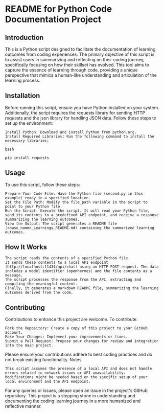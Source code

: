 # README for Python Code Documentation Project
## Introduction
This is a Python script designed to facilitate the documentation of learning outcomes from coding experiences. The primary objective of this script is to assist users in summarizing and reflecting on their coding journey, specifically focusing on how their skillset has evolved. This tool aims to capture the essence of learning through code, providing a unique perspective that mimics a human-like understanding and articulation of the learning process.

## Installation

Before running this script, ensure you have Python installed on your system. Additionally, the script requires the requests library for sending HTTP requests and the json library for handling JSON data. Follow these steps to set up the environment:

    Install Python: Download and install Python from python.org.
    Install Required Libraries: Run the following command to install the necessary libraries:

    bash

    pip install requests

## Usage

To use this script, follow these steps:

    Prepare Your Code File: Have the Python file (second.py in this example) ready in a specified location.
    Set the File Path: Modify the file_path variable in the script to point to your Python file.
    Run the Script: Execute the script. It will read your Python file, send its contents to a predefined API endpoint, and receive a response summarizing the learning outcomes.
    View the Output: The script generates a README file (<base_name>_Learnings_README.md) containing the summarized learning outcomes.

## How It Works

    The script reads the contents of a specified Python file.
    It sends these contents to a local API endpoint (http://localhost:11434/api/chat) using an HTTP POST request. The data includes a model identifier (openhermes) and the file contents as a message.
    The script processes the response from the API, extracting and compiling the meaningful content.
    Finally, it generates a markdown README file, summarizing the learning outcomes derived from the code.

## Contributing

Contributions to enhance this project are welcome. To contribute:

    Fork the Repository: Create a copy of this project to your GitHub account.
    Make Your Changes: Implement your improvements or fixes.
    Submit a Pull Request: Propose your changes for review and integration into the main project.

Please ensure your contributions adhere to best coding practices and do not break existing functionality.
Notes

    This script assumes the presence of a local API and does not handle errors related to network issues or API unavailability.
    Modifications might be needed based on the specific setup of your local environment and the API endpoint.

For any queries or issues, please open an issue in the project's GitHub repository. This project is a stepping stone in understanding and documenting the coding learning journey in a more humanized and reflective manner.
